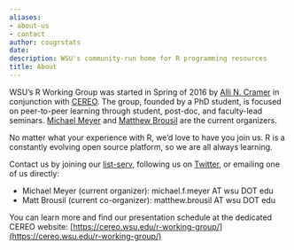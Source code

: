 ```yaml
---
aliases:
- about-us
- contact
author: cougrstats
date: 
description: WSU's community-run home for R programming resources
title: About
---
```


WSU’s R Working Group was started in Spring of 2016 by [Alli N. Cramer](https://www.allicramer.com/) in conjunction with [CEREO](https://cereo.wsu.edu/). The group, founded by a PhD student, is focused on peer-to-peer learning through student, post-doc, and faculty-lead seminars. [Michael Meyer](https://labs.wsu.edu/hampton/people/michael-meyer/) and [Matthew Brousil](https://labs.wsu.edu/hampton/people/matthew-brousil/) are the current organizers.

No matter what your experience with R, we’d love to have you join us. R is a constantly evolving open source platform, so we are all always learning.

Contact us by joining our [list-serv](https://lists.wsu.edu/mailman/listinfo/r_working_grp), following us on [Twitter](https://twitter.com/CougRstats), or emailing one of us directly:

+ Michael Meyer (current organizer): michael.f.meyer AT wsu DOT edu
+ Matt Brousil (current co-organizer):  matthew.brousil AT wsu DOT edu

You can learn more and find our presentation schedule at the dedicated CEREO website: [https://cereo.wsu.edu/r-working-group/](https://cereo.wsu.edu/r-working-group/) 